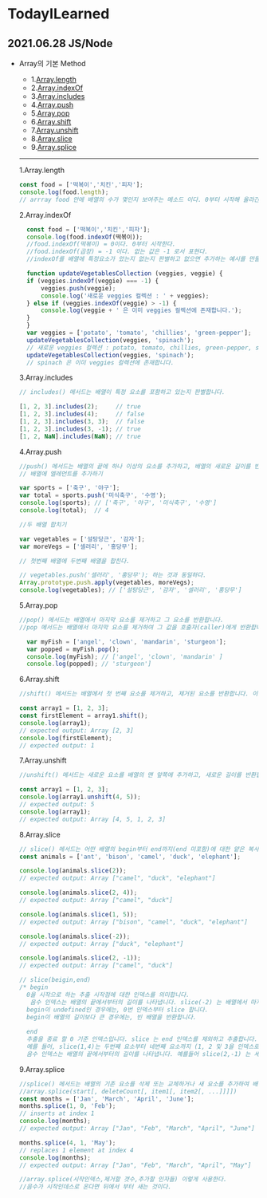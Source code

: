 # TodayILearned
## 2021.06.28 JS/Node
+ Array의 기본 Method
  + 1.[Array.length](1.-Array.length)
  + 2.[Array.indexOf](2.-Array.indexOf)
  + 3.[Array.includes](3.-Array.includes)
  + 4.[Array.push](4.-Arry.push)
  + 5.[Array.pop](5.-Array.pop)
  + 6.[Array.shift](6.-Array.shift)
  + 7.[Array.unshift](7.-Array.unshift)
  + 8.[Array.slice](8.-Array.slice)
  + 9.[Array.splice](9.-Array.splice)
  ***
  
  1.Array.length
  
    ```javascript
    const food = ['떡복이','치킨','피자'];
    console.log(food.length);
    // arrray food 안에 배열의 수가 몇인지 보여주는 메소드 이다. 0부터 시작해 올라간다.
    ```
  
  2.Array.indexOf
  
  ```javascript
    const food = ['떡복이','치킨','피자'];
    console.log(food.indexOf(떡볶이));
    //food.indexOf(떡볶이) = 0이다. 0부터 시작한다.
    //food.indexOf(곱창) = -1 이다. 없는 값은 -1 로서 표현다.
    //indexOf를 배열에 특정요소가 았는지 없는지 판별하고 없으면 추가하는 예시를 만들어보자

    function updateVegetablesCollection (veggies, veggie) {
    if (veggies.indexOf(veggie) === -1) {
        veggies.push(veggie);
        console.log('새로운 veggies 컬렉션 : ' + veggies);
    } else if (veggies.indexOf(veggie) > -1) {
        console.log(veggie + ' 은 이미 veggies 컬렉션에 존재합니다.');
    }
    }
    var veggies = ['potato', 'tomato', 'chillies', 'green-pepper'];
    updateVegetablesCollection(veggies, 'spinach');
    // 새로운 veggies 컬렉션 : potato, tomato, chillies, green-pepper, spinach
    updateVegetablesCollection(veggies, 'spinach');
    // spinach 은 이미 veggies 컬렉션에 존재합니다.
    ```
  
  3.Array.includes
    
    ```javascript
   // includes() 메서드는 배열이 특정 요소를 포함하고 있는지 판별합니다.

    [1, 2, 3].includes(2);     // true
    [1, 2, 3].includes(4);     // false
    [1, 2, 3].includes(3, 3);  // false
    [1, 2, 3].includes(3, -1); // true
    [1, 2, NaN].includes(NaN); // true
    ```
  
  4.Array.push
    
    ```javascript
    //push() 메서드는 배열의 끝에 하나 이상의 요소를 추가하고, 배열의 새로운 길이를 반환합니다.
    // 배열에 엘레먼트를 추가하기

    var sports = ['축구', '야구'];
    var total = sports.push('미식축구', '수영');
    console.log(sports); // ['축구', '야구', '미식축구', '수영']
    console.log(total);  // 4
    
    //두 배열 합치기

    var vegetables = ['설탕당근', '감자'];
    var moreVegs = ['셀러리', '홍당무'];

    // 첫번째 배열에 두번째 배열을 합친다.

    // vegetables.push('셀러리', '홍당무'); 하는 것과 동일하다.
    Array.prototype.push.apply(vegetables, moreVegs);
    console.log(vegetables); // ['설탕당근', '감자', '셀러리', '홍당무']
    ```
  
  5.Array.pop
  
  ```javascript
  //pop() 메서드는 배열에서 마지막 요소를 제거하고 그 요소를 반환합니다.
  //pop 메서드는 배열에서 마지막 요소를 제거하여 그 값을 호출자(caller)에게 반환합니다.

    var myFish = ['angel', 'clown', 'mandarin', 'sturgeon'];
    var popped = myFish.pop();
    console.log(myFish); // ['angel', 'clown', 'mandarin' ]
    console.log(popped); // 'sturgeon']
    ```
  
  6.Array.shift
 
  ```javascript
  //shift() 메서드는 배열에서 첫 번째 요소를 제거하고, 제거된 요소를 반환합니다. 이 메서드는 배열의 길이를 변하게 합니다.

  const array1 = [1, 2, 3];
  const firstElement = array1.shift();
  console.log(array1);
  // expected output: Array [2, 3]
  console.log(firstElement);
  // expected output: 1
  ```
  
  7.Array.unshift
  
  ```javascript
  //unshift() 메서드는 새로운 요소를 배열의 맨 앞쪽에 추가하고, 새로운 길이를 반환합니다.

  const array1 = [1, 2, 3];
  console.log(array1.unshift(4, 5));
  // expected output: 5
  console.log(array1);
  // expected output: Array [4, 5, 1, 2, 3]
  ```

  8.Array.slice

  ```javascript
  // slice() 메서드는 어떤 배열의 begin부터 end까지(end 미포함)에 대한 얕은 복사본을 새로운 배열 객체로 반환합니다. **원본 배열은 바뀌지 않습니다**.
  const animals = ['ant', 'bison', 'camel', 'duck', 'elephant'];

  console.log(animals.slice(2));
  // expected output: Array ["camel", "duck", "elephant"]

  console.log(animals.slice(2, 4));
  // expected output: Array ["camel", "duck"]

  console.log(animals.slice(1, 5));
  // expected output: Array ["bison", "camel", "duck", "elephant"]

  console.log(animals.slice(-2));
  // expected output: Array ["duck", "elephant"]

  console.log(animals.slice(2, -1));
  // expected output: Array ["camel", "duck"]

  // slice(beigin,end)
  /* begin
    0을 시작으로 하는 추출 시작점에 대한 인덱스를 의미합니다.
     음수 인덱스는 배열의 끝에서부터의 길이를 나타냅니다. slice(-2) 는 배열에서 마지막 두 개의 엘리먼트를 추출합니다.
    begin이 undefined인 경우에는, 0번 인덱스부터 slice 합니다.
    begin이 배열의 길이보다 큰 경우에는, 빈 배열을 반환합니다.
    
    end
    추출을 종료 할 0 기준 인덱스입니다. slice 는 end 인덱스를 제외하고 추출합니다.
    예를 들어, slice(1,4)는 두번째 요소부터 네번째 요소까지 (1, 2 및 3을 인덱스로 하는 요소) 추출합니다.
    음수 인덱스는 배열의 끝에서부터의 길이를 나타냅니다. 예를들어 slice(2,-1) 는 세번째부터 끝에서 두번째 요소까지 추출합니다
    ```

  9.Array.splice 
  ```javascript
  //splice() 메서드는 배열의 기존 요소를 삭제 또는 교체하거나 새 요소를 추가하여 배열의 내용을 변경합니다.
  //array.splice(start[, deleteCount[, item1[, item2[, ...]]]])  
  const months = ['Jan', 'March', 'April', 'June'];
  months.splice(1, 0, 'Feb');
  // inserts at index 1
  console.log(months);
  // expected output: Array ["Jan", "Feb", "March", "April", "June"]

  months.splice(4, 1, 'May');
  // replaces 1 element at index 4
  console.log(months);
  // expected output: Array ["Jan", "Feb", "March", "April", "May"]

  //array.splice(시작인덱스,제거할 갯수,추가할 인자들) 이렇게 사용한다.
  //음수가 시작인데스로 온다면 뒤에서 부터 새는 것이다.








  



